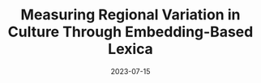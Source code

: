 ---
title: "Measuring Regional Variation in Culture Through Embedding-Based Lexica"
collection: talks
type: "Talk"
permalink: /talks/2023-07-15-ic2s2
venue: "Oral Presentation @ the 9th International Conference on Computational Social Science"
paperurl: /files/IC2S2_2023.pdf
date: 2023-07-15
location: "Copenhagen"
---